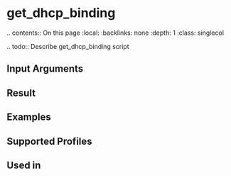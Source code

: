 

# get_dhcp_binding

.. contents:: On this page
    :local:
    :backlinks: none
    :depth: 1
    :class: singlecol

.. todo::
    Describe get_dhcp_binding script

Input Arguments
---------------

Result
------

Examples
--------

Supported Profiles
------------------

Used in
-------
